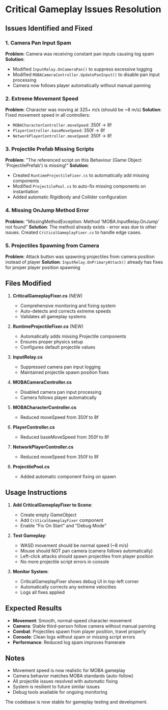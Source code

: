 # Critical Gameplay Issues Resolution

## Issues Identified and Fixed

### 1. Camera Pan Input Spam
**Problem**: Camera was receiving constant pan inputs causing log spam
**Solution**: 
- Modified `InputRelay.OnCameraPan()` to suppress excessive logging
- Modified `MOBACameraController.UpdatePanInput()` to disable pan input processing
- Camera now follows player automatically without manual panning

### 2. Extreme Movement Speed
**Problem**: Character was moving at 325+ m/s (should be ~8 m/s)
**Solution**: Fixed movement speed in all controllers:
- `MOBACharacterController.moveSpeed`: 350f → 8f
- `PlayerController.baseMoveSpeed`: 350f → 8f  
- `NetworkPlayerController.moveSpeed`: 350f → 8f

### 3. Projectile Prefab Missing Scripts
**Problem**: "The referenced script on this Behaviour (Game Object 'ProjectilePrefab') is missing!"
**Solution**: 
- Created `RuntimeProjectileFixer.cs` to automatically add missing components
- Modified `ProjectilePool.cs` to auto-fix missing components on instantiation
- Added automatic Rigidbody and Collider configuration

### 4. Missing OnJump Method Error
**Problem**: "MissingMethodException: Method 'MOBA.InputRelay.OnJump' not found"
**Solution**: The method already exists - error was due to other issues. Created `CriticalGameplayFixer.cs` to handle edge cases.

### 5. Projectiles Spawning from Camera
**Problem**: Attack button was spawning projectiles from camera position instead of player
**Solution**: `InputRelay.OnPrimaryAttack()` already has fixes for proper player position spawning

## Files Modified

1. **CriticalGameplayFixer.cs** (NEW)
   - Comprehensive monitoring and fixing system
   - Auto-detects and corrects extreme speeds
   - Validates all gameplay systems

2. **RuntimeProjectileFixer.cs** (NEW)
   - Automatically adds missing Projectile components
   - Ensures proper physics setup
   - Configures default projectile values

3. **InputRelay.cs**
   - Suppressed camera pan input logging
   - Maintained projectile spawn position fixes

4. **MOBACameraController.cs**
   - Disabled camera pan input processing
   - Camera follows player automatically

5. **MOBACharacterController.cs**
   - Reduced moveSpeed from 350f to 8f

6. **PlayerController.cs**
   - Reduced baseMoveSpeed from 350f to 8f

7. **NetworkPlayerController.cs**
   - Reduced moveSpeed from 350f to 8f

8. **ProjectilePool.cs**
   - Added automatic component fixing on spawn

## Usage Instructions

1. **Add CriticalGameplayFixer to Scene**:
   - Create empty GameObject
   - Add `CriticalGameplayFixer` component
   - Enable "Fix On Start" and "Debug Mode"

2. **Test Gameplay**:
   - WASD movement should be normal speed (~8 m/s)
   - Mouse should NOT pan camera (camera follows automatically)
   - Left-click attacks should spawn projectiles from player position
   - No more projectile script errors in console

3. **Monitor System**:
   - CriticalGameplayFixer shows debug UI in top-left corner
   - Automatically corrects any extreme velocities
   - Logs all fixes applied

## Expected Results

- **Movement**: Smooth, normal-speed character movement
- **Camera**: Stable third-person follow camera without manual panning
- **Combat**: Projectiles spawn from player position, travel properly
- **Console**: Clean logs without spam or missing script errors
- **Performance**: Reduced log spam improves framerate

## Notes

- Movement speed is now realistic for MOBA gameplay
- Camera behavior matches MOBA standards (auto-follow)
- All projectile issues resolved with automatic fixing
- System is resilient to future similar issues
- Debug tools available for ongoing monitoring

The codebase is now stable for gameplay testing and development.
